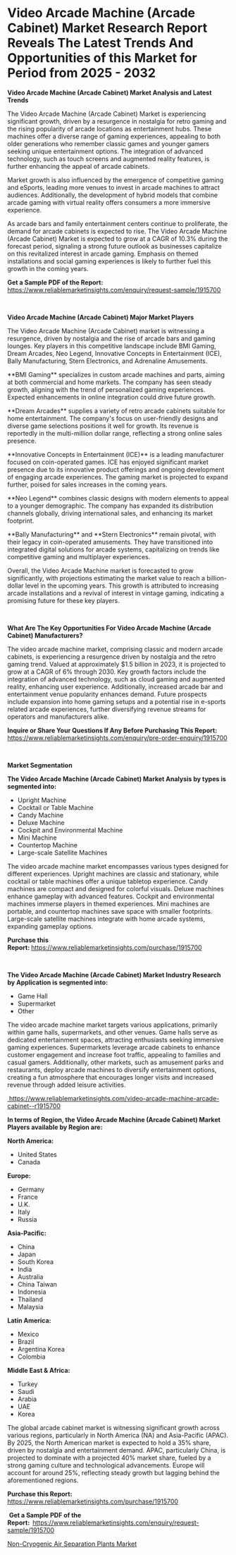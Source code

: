 <p><h1>Video Arcade Machine (Arcade Cabinet) Market Research Report Reveals The Latest Trends And Opportunities of this Market for Period from 2025 - 2032</h1></p><p><strong>Video Arcade Machine (Arcade Cabinet) Market Analysis and Latest Trends</strong></p>
<p><p>The Video Arcade Machine (Arcade Cabinet) Market is experiencing significant growth, driven by a resurgence in nostalgia for retro gaming and the rising popularity of arcade locations as entertainment hubs. These machines offer a diverse range of gaming experiences, appealing to both older generations who remember classic games and younger gamers seeking unique entertainment options. The integration of advanced technology, such as touch screens and augmented reality features, is further enhancing the appeal of arcade cabinets.</p><p>Market growth is also influenced by the emergence of competitive gaming and eSports, leading more venues to invest in arcade machines to attract audiences. Additionally, the development of hybrid models that combine arcade gaming with virtual reality offers consumers a more immersive experience. </p><p>As arcade bars and family entertainment centers continue to proliferate, the demand for arcade cabinets is expected to rise. The Video Arcade Machine (Arcade Cabinet) Market is expected to grow at a CAGR of 10.3% during the forecast period, signaling a strong future outlook as businesses capitalize on this revitalized interest in arcade gaming. Emphasis on themed installations and social gaming experiences is likely to further fuel this growth in the coming years.</p></p>
<p><strong>Get a Sample PDF of the Report:&nbsp;</strong> <a href="https://www.reliablemarketinsights.com/enquiry/request-sample/1915700?utm_campaign=2648&utm_medium=2&utm_source=Github&utm_content=ia&utm_term=01032025&utm_id=video-arcade-machine-arcade-cabinet">https://www.reliablemarketinsights.com/enquiry/request-sample/1915700</a></p>
<p>&nbsp;</p>
<p><strong>Video Arcade Machine (Arcade Cabinet) Major Market Players</strong></p>
<p><p>The Video Arcade Machine (Arcade Cabinet) market is witnessing a resurgence, driven by nostalgia and the rise of arcade bars and gaming lounges. Key players in this competitive landscape include BMI Gaming, Dream Arcades, Neo Legend, Innovative Concepts in Entertainment (ICE), Bally Manufacturing, Stern Electronics, and Adrenaline Amusements.</p><p>**BMI Gaming** specializes in custom arcade machines and parts, aiming at both commercial and home markets. The company has seen steady growth, aligning with the trend of personalized gaming experiences. Expected enhancements in online integration could drive future growth.</p><p>**Dream Arcades** supplies a variety of retro arcade cabinets suitable for home entertainment. The company's focus on user-friendly designs and diverse game selections positions it well for growth. Its revenue is reportedly in the multi-million dollar range, reflecting a strong online sales presence.</p><p>**Innovative Concepts in Entertainment (ICE)** is a leading manufacturer focused on coin-operated games. ICE has enjoyed significant market presence due to its innovative product offerings and ongoing development of engaging arcade experiences. The gaming market is projected to expand further, poised for sales increases in the coming years.</p><p>**Neo Legend** combines classic designs with modern elements to appeal to a younger demographic. The company has expanded its distribution channels globally, driving international sales, and enhancing its market footprint.</p><p>**Bally Manufacturing** and **Stern Electronics** remain pivotal, with their legacy in coin-operated amusements. They have transitioned into integrated digital solutions for arcade systems, capitalizing on trends like competitive gaming and multiplayer experiences.</p><p>Overall, the Video Arcade Machine market is forecasted to grow significantly, with projections estimating the market value to reach a billion-dollar level in the upcoming years. This growth is attributed to increasing arcade installations and a revival of interest in vintage gaming, indicating a promising future for these key players.</p></p>
<p>&nbsp;</p>
<p><strong>What Are The Key Opportunities For Video Arcade Machine (Arcade Cabinet) Manufacturers?</strong></p>
<p><p>The video arcade machine market, comprising classic and modern arcade cabinets, is experiencing a resurgence driven by nostalgia and the retro gaming trend. Valued at approximately $1.5 billion in 2023, it is projected to grow at a CAGR of 6% through 2030. Key growth factors include the integration of advanced technology, such as cloud gaming and augmented reality, enhancing user experience. Additionally, increased arcade bar and entertainment venue popularity enhances demand. Future prospects include expansion into home gaming setups and a potential rise in e-sports related arcade experiences, further diversifying revenue streams for operators and manufacturers alike.</p></p>
<p><strong>Inquire or Share Your Questions If Any Before Purchasing This Report:</strong> <a href="https://www.reliablemarketinsights.com/enquiry/pre-order-enquiry/1915700?utm_campaign=2648&utm_medium=2&utm_source=Github&utm_content=ia&utm_term=01032025&utm_id=video-arcade-machine-arcade-cabinet">https://www.reliablemarketinsights.com/enquiry/pre-order-enquiry/1915700</a></p>
<p>&nbsp;</p>
<p><strong>Market Segmentation</strong></p>
<p><strong>The Video Arcade Machine (Arcade Cabinet) Market Analysis by types is segmented into:</strong></p>
<p><ul><li>Upright Machine</li><li>Cocktail or Table Machine</li><li>Candy Machine</li><li>Deluxe Machine</li><li>Cockpit and Environmental Machine</li><li>Mini Machine</li><li>Countertop Machine</li><li>Large-scale Satellite Machines</li></ul></p>
<p><p>The video arcade machine market encompasses various types designed for different experiences. Upright machines are classic and stationary, while cocktail or table machines offer a unique tabletop experience. Candy machines are compact and designed for colorful visuals. Deluxe machines enhance gameplay with advanced features. Cockpit and environmental machines immerse players in themed experiences. Mini machines are portable, and countertop machines save space with smaller footprints. Large-scale satellite machines integrate with home arcade systems, expanding gameplay options.</p></p>
<p><strong>Purchase this Report:&nbsp;</strong><a href="https://www.reliablemarketinsights.com/purchase/1915700?utm_campaign=2648&utm_medium=2&utm_source=Github&utm_content=ia&utm_term=01032025&utm_id=video-arcade-machine-arcade-cabinet">https://www.reliablemarketinsights.com/purchase/1915700</a></p>
<p>&nbsp;</p>
<p><strong>The Video Arcade Machine (Arcade Cabinet) Market Industry Research by Application is segmented into:</strong></p>
<p><ul><li>Game Hall</li><li>Supermarket</li><li>Other</li></ul></p>
<p><p>The video arcade machine market targets various applications, primarily within game halls, supermarkets, and other venues. Game halls serve as dedicated entertainment spaces, attracting enthusiasts seeking immersive gaming experiences. Supermarkets leverage arcade cabinets to enhance customer engagement and increase foot traffic, appealing to families and casual gamers. Additionally, other markets, such as amusement parks and restaurants, deploy arcade machines to diversify entertainment options, creating a fun atmosphere that encourages longer visits and increased revenue through added leisure activities.</p></p>
<p><a href="https://www.reliablemarketinsights.com/video-arcade-machine-arcade-cabinet--r1915700?utm_campaign=2648&utm_medium=2&utm_source=Github&utm_content=ia&utm_term=01032025&utm_id=video-arcade-machine-arcade-cabinet">&nbsp;https://www.reliablemarketinsights.com/video-arcade-machine-arcade-cabinet--r1915700</a></p>
<p><strong>In terms of Region, the Video Arcade Machine (Arcade Cabinet) Market Players available by Region are:</strong></p>
<p>
    <p> <strong> North America: </strong>
        <ul>
            <li>United States</li>
            <li>Canada</li>
        </ul>
        </p> 
    <p> <strong> Europe: </strong>
        <ul>
            <li>Germany</li>
            <li>France</li>
            <li>U.K.</li>
            <li>Italy</li>
            <li>Russia</li>
        </ul>
        </p> 
    <p> <strong> Asia-Pacific: </strong>
        <ul>
            <li>China</li>
            <li>Japan</li>
            <li>South Korea</li>
            <li>India</li>
            <li>Australia</li>
            <li>China Taiwan</li>
            <li>Indonesia</li>
            <li>Thailand</li>
            <li>Malaysia</li>
        </ul>
        </p> 
    <p> <strong> Latin America: </strong>
        <ul>
            <li>Mexico</li>
            <li>Brazil</li>
            <li>Argentina Korea</li>
            <li>Colombia</li>
        </ul>
        </p> 
    <p> <strong> Middle East & Africa: </strong>
        <ul>
            <li>Turkey</li>
            <li>Saudi</li>
            <li>Arabia</li>
            <li>UAE</li>
            <li>Korea</li>
        </ul>
    </p>
    </p>
<p><p>The global arcade cabinet market is witnessing significant growth across various regions, particularly in North America (NA) and Asia-Pacific (APAC). By 2025, the North American market is expected to hold a 35% share, driven by nostalgia and entertainment demand. APAC, particularly China, is projected to dominate with a projected 40% market share, fueled by a strong gaming culture and technological advancements. Europe will account for around 25%, reflecting steady growth but lagging behind the aforementioned regions.</p></p>
<p><strong>Purchase this Report: </strong><a href="https://www.reliablemarketinsights.com/purchase/1915700?utm_campaign=2648&utm_medium=2&utm_source=Github&utm_content=ia&utm_term=01032025&utm_id=video-arcade-machine-arcade-cabinet">https://www.reliablemarketinsights.com/purchase/1915700</a></p>
<p>&nbsp;<strong>Get a Sample PDF of the Report:&nbsp;&nbsp;</strong><a href="https://www.reliablemarketinsights.com/enquiry/request-sample/1915700?utm_campaign=2648&utm_medium=2&utm_source=Github&utm_content=ia&utm_term=01032025&utm_id=video-arcade-machine-arcade-cabinet">https://www.reliablemarketinsights.com/enquiry/request-sample/1915700</a></p>
<p><strong></strong></p>
<p><p><a href="https://github.com/nafidurii/Market-Research-Report-List-1/blob/main/non-cryogenic-air-separation-plants-market.md?utm_campaign=2648&utm_medium=2&utm_source=Github&utm_content=ia&utm_term=01032025&utm_id=video-arcade-machine-arcade-cabinet">Non-Cryogenic Air Separation Plants Market</a></p></p>